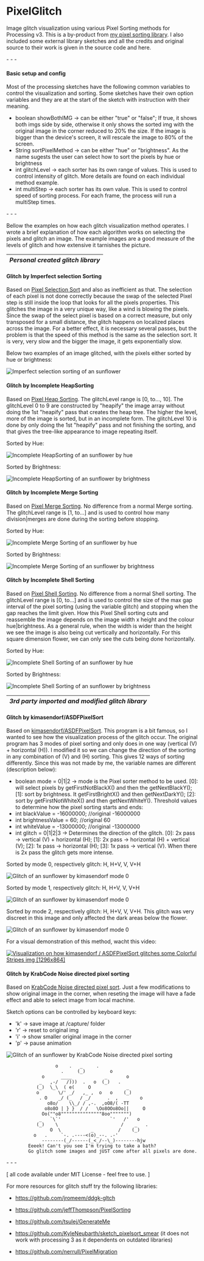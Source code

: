# PixelGlitch
Image glitch visualization using various Pixel Sorting methods for Processing v3. This is a by-product from [my pixel sorting library](https://github.com/volfegan/PixelSorting). I also included some external library sketches and all the credits and original source to their work is given in the source code and here.

\- \- \-

#### Basic setup and config
Most of the processing sketches have the following common variables to control the visualization and sorting. Some sketches have their own option variables and they are at the start of the sketch with instruction with their meaning.

* boolean showBothIMG -> can be either "true" or "false"; If true, it shows both imgs side by side, otherwise it only shows the sorted img with the original image in the corner reduced to 20% the size. If the image is bigger than the device's screen, it will rescale the image to 80% of the screen.
* String sortPixelMethod -> can be either "hue" or "brightness". As the name sugests the user can select how to sort the pixels by hue or brightness
* int glitchLevel -> each sorter has its own range of values. This is used to control intensity of glitch. More details are found on each individual method example.
* int multiStep -> each sorter has its own value. This is used to control speed of sorting process. For each frame, the process will run a  multiStep times.

\- \- \-

Bellow the examples on how each glitch visualization method operates. I wrote a brief explanation of how each algorithm works on selecting the pixels and glitch an image. The example images are a good measure of the levels of glitch and how extensive it tarnishes the picture.

|  *Personal created glitch library* |
|     :---:      |

#### Glitch by Imperfect selection Sorting
Based on [Pixel Selection Sort](https://github.com/volfegan/PixelSorting/tree/master/PixelSelectionSorting) and also as inefficient as that. The selection of each pixel is not done correctly because the swap of the selected Pixel step is still inside the loop that looks for all the pixels properties. This glitches the image in a very unique way, like a wind is blowing the pixels. Since the swap of the select pixel is based on a correct measure, but only transposed for a small distance, the glitch happens on localized places across the image. For a better effect, it is necessary several passes, but the problem is that the speed of this method is the same as the selection sort. It is very, very slow and the bigger the image, it gets exponentially slow.

Below two examples of an image glitched, with the pixels either sorted by hue or brightness:

![Imperfect selection sorting of an sunflower](img_examples/Imperfect_selection_Sorting.jpg)

#### Glitch by Incomplete HeapSorting
Based on [Pixel Heap Sorting](https://github.com/volfegan/PixelSorting/tree/master/PixelHeapSorting). The glitchLevel range is [0, to..., 10]. The glitchLevel 0 to 9 are constructed by "heapify" the image array without doing the 1st "heapify" pass that creates the heap tree. The higher the level, more of the image is sorted, but in an incomplete form. The glitchLevel 10 is done by only doing the 1st "heapify" pass and not finishing the sorting, and that gives the tree-like appearance to image repeating itself.

Sorted by Hue:

![Incomplete HeapSorting of an sunflower by hue](img_examples/Incomplete_HeapSorting_hue.jpg)

Sorted by Brightness:

![Incomplete HeapSorting of an sunflower by brightness](img_examples/img_examples/Incomplete_HeapSorting_brightness.jpg)

#### Glitch by Incomplete Merge Sorting
Based on [Pixel Merge Sorting](https://github.com/volfegan/PixelSorting/tree/master/PixelMergeSorting). No difference from a normal Merge sorting. The glitchLevel range is [1, to...] and is used to control how many division|merges are done during the sorting before stopping.

Sorted by Hue:

![Incomplete Merge Sorting of an sunflower by hue](img_examples/Incomplete_MergeSorting_hue.jpg)

Sorted by Brightness:

![Incomplete Merge Sorting of an sunflower by brightness](img_examples/Incomplete_MergeSorting_brightness.jpg)

#### Glitch by Incomplete Shell Sorting
Based on [Pixel Shell Sorting](https://github.com/volfegan/PixelSorting/tree/master/PixelShellSorting). No difference from a normal Shell sorting. The glitchLevel range is [0, to...] and is used to control the size of the max gap interval of the pixel sorting (using the variable glitch) and stopping when the gap reaches the limit given. How this Pixel Shell sorting cuts and reassemble the image depends on the image width x height and the colour hue|brightness. As a general rule, when the width is wider than the height we see the image is also being cut vertically and horizontally. For this square dimension flower, we can only see the cuts being done horizontally. 

Sorted by Hue:

![Incomplete Shell Sorting of an sunflower by hue](img_examples/Incomplete_ShellSorting_hue.jpg)

Sorted by Brightness:

![Incomplete Shell Sorting of an sunflower by brightness](img_examples/Incomplete_ShellSorting_brightness.jpg)


| *3rd party imported and modified glitch library* |
|                      :---:                       |

#### Glitch by kimasendorf/ASDFPixelSort
Based on [kimasendorf/ASDFPixelSort](https://github.com/kimasendorf/ASDFPixelSort). This program is a bit famous, so I wanted to see how  the visualization process of the glitch occur. The original program has 3 modes of pixel sorting and only does in one way (vertical (V) + horizontal (H)). I modified it so we can change the direction of the sorting in any combination of (V) and (H) sorting. This gives 12 ways of sorting differently. Since this was not made by me, the variable names are different (description below):

* boolean mode = 0|1|2 -> mode is the Pixel sorter method to be used. [0]: will select pixels by getFirstNotBlackX() and then the getNextBlackY(); [1]: sort by brightness. It getFirstBrightX() and then getNextDarkY(); [2]: sort by getFirstNotWhiteX() and then getNextWhiteY().
Threshold values to determine how the pixel sorting starts and ends:
* int blackValue = -16000000; //original -16000000
* int brightnessValue = 60; //original 60
* int whiteValue = -13000000; //original -13000000
* int glitch = 0|1|2|3 -> Determines the direction of the glitch. [0]: 2x pass -> vertical (V) + horizontal (H); [1]: 2x pass -> horizontal (H) + vertical (V); [2]: 1x pass -> horizontal (H); [3]: 1x pass -> vertical (V). When there is 2x pass the glitch gets more intense.

Sorted by mode 0, respectively glitch: H, H+V, V, V+H

![Glitch of an sunflower by kimasendorf mode 0](img_examples/kimasendorf_mode0.jpg)

Sorted by mode 1, respectively glitch: H, H+V, V, V+H

![Glitch of an sunflower by kimasendorf mode 0](img_examples/kimasendorf_mode1.jpg)

Sorted by mode 2, respectively glitch: H, H+V, V, V+H. This glitch was very discreet in this image and only affected the dark areas below the flower.

![Glitch of an sunflower by kimasendorf mode 0](img_examples/kimasendorf_mode2.jpg)

For a visual demonstration of this method, wacht this video:

[![Visualization on how kimasendorf / ASDFPixelSort glitches some Colorful Stripes img [1296x864]](https://i.ytimg.com/vi/jv1fbsZix6c/hqdefault.jpg?sqp=-oaymwEZCNACELwBSFXyq4qpAwsIARUAAIhCGAFwAQ==&rs=AOn4CLDu7StCNDOXmbhsquMM-J5BmbLezg)](https://www.youtube.com/watch?v=jv1fbsZix6c)


#### Glitch by KrabCode Noise directed pixel sorting
Based on [KrabCode Noise directed pixel sort](https://gist.github.com/KrabCode/6fe0048fb471b099563dac857b53aa32). Just a few modifications to show original image in the corner, when reseting the image will have a fade effect and able to select image from local machine.

Sketch options can be controlled by keyboard keys:
* 'k' -> save image at /capture/ folder
* 'r' -> reset to original img
* 'i' -> show smaller original image in the corner
* 'p' -> pause animation

![Glitch of an sunflower by KrabCode Noise directed pixel sorting](img_examples/Noise_directed_pixelSort_Krab.jpg)


                      o    .   _     .
                        .     (_)         o
                 o      ____            _       o
                _   ,-/   /)))  .   o  (_)   .
               (_)  \_\  ( e(     O             _
               o       \/' _/   ,_ ,  o   o    (_)
                . O    _/ (_   / _/      .  ,        o
                   o8o/    \\_/ / ,-.  ,oO8/( -TT
                  o8o8O | } }  / /   \Oo8OOo8Oo||     O
                 Oo(""o8"""""""""""""""8oo""""""")    
                _   `\`'                  `'   /'   o
               (_)    \                       /    _   .
                    O  \           _         /    (_)
              o   .     `-. .----<(o)_--. .-'
                 --------(_/------(_<_/--\_)--------hjw
            Eeeek! Can't you see I'm trying to take a bath?
            Go glitch some images and jUST come after all pixels are done.
\- \- \-

\[ all code available under MIT License - feel free to use. \]

For more resources for glitch stuff try the following libraries:

* https://github.com/jromeem/ddgk-gltch

* https://github.com/jeffThompson/PixelSorting

* https://github.com/tsulej/GenerateMe

* https://github.com/KyleNeubarth/sketch_pixelsort_smear (it does not work with processing 3 as it dependents on outdated libraries)

* https://github.com/nerrull/PixelMigration
